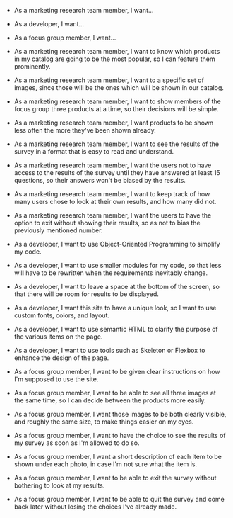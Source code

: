 * As a marketing research team member, I want...
* As a developer, I want...
* As a focus group member, I want...

* As a marketing research team member, I want to know which products in my
catalog are going to be the most popular, so I can feature them prominently.
* As a marketing research team member, I want to a specific set of images,
since those will be the ones which will be shown in our catalog.
* As a marketing research team member, I want to show members of the focus
group three products at a time, so their decisions will be simple.
* As a marketing research team member, I want products to be shown less often
the more they've been shown already.
* As a marketing research team member, I want to see the results of the survey
in a format that is easy to read and understand.
* As a marketing research team member, I want the users not to have access
to the results of the survey until they have answered at least 15 questions,
so their answers won't be biased by the results.
* As a marketing research team member, I want to keep track of how many users
chose to look at their own results, and how many did not.
* As a marketing research team member, I want the users to have the option to
exit without showing their results, so as not to bias the previously mentioned
number.

* As a developer, I want to use Object-Oriented Programming to simplify my
code.
* As a developer, I want to use smaller modules for my code, so that less will
have to be rewritten when the requirements inevitably change.
* As a developer, I want to leave a space at the bottom of the screen, so that
there will be room for results to be displayed.
* As a developer, I want this site to have a unique look, so I want to use
custom fonts, colors, and layout.
* As a developer, I want to use semantic HTML to clarify the purpose of the
various items on the page.
* As a developer, I want to use tools such as Skeleton or Flexbox to enhance
the design of the page.

* As a focus group member, I want to be given clear instructions on how I'm
supposed to use the site.
* As a focus group member, I want to be able to see all three images at the
same time, so I can decide between the products more easily.
* As a focus group member, I want those images to be both clearly visible,
and roughly the same size, to make things easier on my eyes.
* As a focus group member, I want to have the choice to see the results of my
survey as soon as I'm allowed to do so.
* As a focus group member, I want a short description of each item to be shown
under each photo, in case I'm not sure what the item is.
* As a focus group member, I want to be able to exit the survey without
bothering to look at my results.
* As a focus group member, I want to be able to quit the survey and come back
later without losing the choices I've already made.
